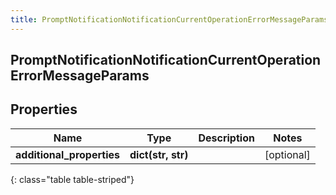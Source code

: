 ```yaml
---
title: PromptNotificationNotificationCurrentOperationErrorMessageParams
---
```

## PromptNotificationNotificationCurrentOperationErrorMessageParams

## Properties

|Name | Type | Description | Notes|
|------------ | ------------- | ------------- | -------------|
| **additional_properties** | **dict(str, str)** |  | [optional] |
{: class="table table-striped"}


